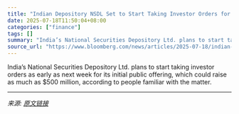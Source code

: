 ```yaml
---
title: "Indian Depository NSDL Set to Start Taking Investor Orders for IPO Next Week"
date: 2025-07-18T11:50:04+08:00
categories: ["finance"]
tags: []
summary: "India’s National Securities Depository Ltd. plans to start taking investor orders as early as next week for its initial public offering, which could raise as much as $500 million, according to people "
source_url: "https://www.bloomberg.com/news/articles/2025-07-18/indian-depository-nsdl-is-said-to-start-taking-investor-orders-for-ipo-next-week"
---
```


India’s National Securities Depository Ltd. plans to start taking investor orders as early as next week for its initial public offering, which could raise as much as $500 million, according to people familiar with the matter.

---

*来源: [原文链接](https://www.bloomberg.com/news/articles/2025-07-18/indian-depository-nsdl-is-said-to-start-taking-investor-orders-for-ipo-next-week)*
